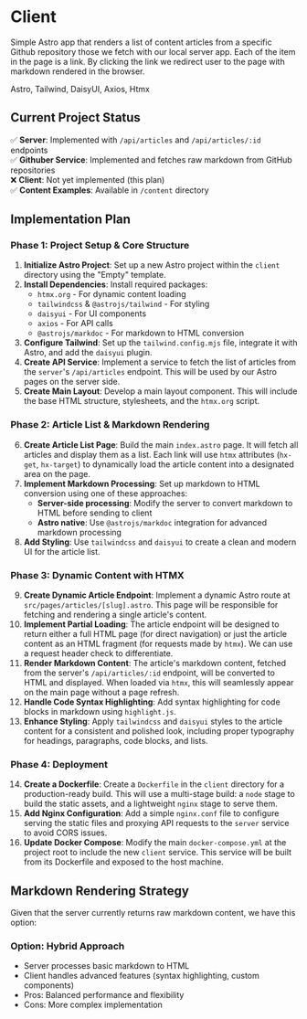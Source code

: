 # Client

Simple Astro app that renders a list of content articles from a specific Github repository those we fetch with our local server app. Each of the item in the page is a link. By clicking the link we redirect user to the page with markdown rendered in the browser.

Astro, Tailwind, DaisyUI, Axios, Htmx

## Current Project Status

✅ **Server**: Implemented with `/api/articles` and `/api/articles/:id` endpoints  
✅ **Githuber Service**: Implemented and fetches raw markdown from GitHub repositories  
❌ **Client**: Not yet implemented (this plan)  
✅ **Content Examples**: Available in `/content` directory

## Implementation Plan

### Phase 1: Project Setup & Core Structure

1.  **Initialize Astro Project**: Set up a new Astro project within the `client` directory using the "Empty" template.
2.  **Install Dependencies**: Install required packages:
    - `htmx.org` - For dynamic content loading
    - `tailwindcss` & `@astrojs/tailwind` - For styling
    - `daisyui` - For UI components  
    - `axios` - For API calls
    - `@astrojs/markdoc` - For markdown to HTML conversion
3.  **Configure Tailwind**: Set up the `tailwind.config.mjs` file, integrate it with Astro, and add the `daisyui` plugin.
4.  **Create API Service**: Implement a service to fetch the list of articles from the `server`'s `/api/articles` endpoint. This will be used by our Astro pages on the server side.
5.  **Create Main Layout**: Develop a main layout component. This will include the base HTML structure, stylesheets, and the `htmx.org` script.

### Phase 2: Article List & Markdown Rendering

6.  **Create Article List Page**: Build the main `index.astro` page. It will fetch all articles and display them as a list. Each link will use `htmx` attributes (`hx-get`, `hx-target`) to dynamically load the article content into a designated area on the page.
7.  **Implement Markdown Processing**: Set up markdown to HTML conversion using one of these approaches:
    - **Server-side processing**: Modify the server to convert markdown to HTML before sending to client
    - **Astro native**: Use `@astrojs/markdoc` integration for advanced markdown processing
8.  **Add Styling**: Use `tailwindcss` and `daisyui` to create a clean and modern UI for the article list.

### Phase 3: Dynamic Content with HTMX

9.  **Create Dynamic Article Endpoint**: Implement a dynamic Astro route at `src/pages/articles/[slug].astro`. This page will be responsible for fetching and rendering a single article's content.
10. **Implement Partial Loading**: The article endpoint will be designed to return either a full HTML page (for direct navigation) or just the article content as an HTML fragment (for requests made by `htmx`). We can use a request header check to differentiate.
11. **Render Markdown Content**: The article's markdown content, fetched from the server's `/api/articles/:id` endpoint, will be converted to HTML and displayed. When loaded via `htmx`, this will seamlessly appear on the main page without a page refresh.
12. **Handle Code Syntax Highlighting**: Add syntax highlighting for code blocks in markdown using `highlight.js`.
13. **Enhance Styling**: Apply `tailwindcss` and `daisyui` styles to the article content for a consistent and polished look, including proper typography for headings, paragraphs, code blocks, and lists.

### Phase 4: Deployment

14. **Create a Dockerfile**: Create a `Dockerfile` in the `client` directory for a production-ready build. This will use a multi-stage build: a `node` stage to build the static assets, and a lightweight `nginx` stage to serve them.
15. **Add Nginx Configuration**: Add a simple `nginx.conf` file to configure serving the static files and proxying API requests to the `server` service to avoid CORS issues.
16. **Update Docker Compose**: Modify the main `docker-compose.yml` at the project root to include the new `client` service. This service will be built from its Dockerfile and exposed to the host machine.

## Markdown Rendering Strategy

Given that the server currently returns raw markdown content, we have this option:

### Option: Hybrid Approach
- Server processes basic markdown to HTML
- Client handles advanced features (syntax highlighting, custom components)
- Pros: Balanced performance and flexibility
- Cons: More complex implementation
